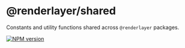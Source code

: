 # @renderlayer/shared

Constants and utility functions shared across `@renderlayer` packages.

[![NPM version][npm-badge]][npm-url]

[npm-badge]: https://img.shields.io/npm/v/@renderlayer/shared
[npm-url]: https://www.npmjs.com/package/@renderlayer/shared
